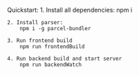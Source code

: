 Quickstart: 1. Install all dependencies:
npm i

    2. Install parser:
        npm i -g parcel-bundler

    3. Run frontend build
        npm run frontendBuild

    4. Run backend build and start server
        npm run backendWatch
